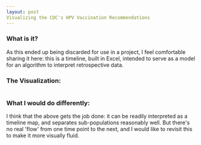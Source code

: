 ```yaml
---
layout: post
Visualizing the CDC's HPV Vaccination Recommendations
---
```


### What is it?

As this ended up being discarded for use in a project, I feel comfortable sharing it here: this is a timeline, built in Excel, intended to serve as a model for an algorithm to interpret retrospective data.

### The Visualization:

<img src="">

### What I would do differently:

I think that the above gets the job done: it can be readily interpreted as a timeline map, and separates sub-populations reasonably well. But there's no real 'flow' from one time point to the next, and I would like to revisit this to make it more visually fluid.
